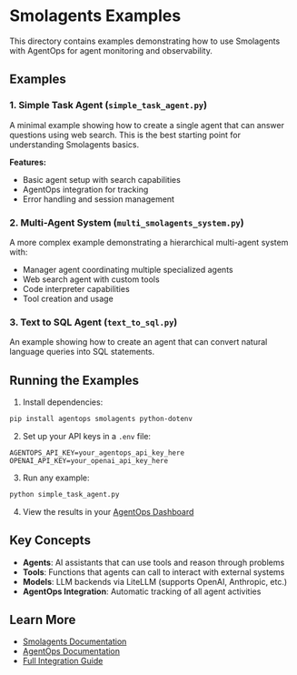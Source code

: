 # Smolagents Examples

This directory contains examples demonstrating how to use Smolagents with AgentOps for agent monitoring and observability.

## Examples

### 1. Simple Task Agent (`simple_task_agent.py`)
A minimal example showing how to create a single agent that can answer questions using web search. This is the best starting point for understanding Smolagents basics.

**Features:**
- Basic agent setup with search capabilities
- AgentOps integration for tracking
- Error handling and session management

### 2. Multi-Agent System (`multi_smolagents_system.py`)
A more complex example demonstrating a hierarchical multi-agent system with:
- Manager agent coordinating multiple specialized agents
- Web search agent with custom tools
- Code interpreter capabilities
- Tool creation and usage

### 3. Text to SQL Agent (`text_to_sql.py`)
An example showing how to create an agent that can convert natural language queries into SQL statements.

## Running the Examples

1. Install dependencies:
```bash
pip install agentops smolagents python-dotenv
```

2. Set up your API keys in a `.env` file:
```env
AGENTOPS_API_KEY=your_agentops_api_key_here
OPENAI_API_KEY=your_openai_api_key_here
```

3. Run any example:
```bash
python simple_task_agent.py
```

4. View the results in your [AgentOps Dashboard](https://app.agentops.ai/sessions)

## Key Concepts

- **Agents**: AI assistants that can use tools and reason through problems
- **Tools**: Functions that agents can call to interact with external systems
- **Models**: LLM backends via LiteLLM (supports OpenAI, Anthropic, etc.)
- **AgentOps Integration**: Automatic tracking of all agent activities

## Learn More

- [Smolagents Documentation](https://github.com/huggingface/smolagents)
- [AgentOps Documentation](https://docs.agentops.ai)
- [Full Integration Guide](https://docs.agentops.ai/v2/integrations/smolagents)
